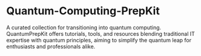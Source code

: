 # Quantum-Computing-PrepKit
A curated collection for transitioning into quantum computing. QuantumPrepKit offers tutorials, tools, and resources blending traditional IT expertise with quantum principles, aiming to simplify the quantum leap for enthusiasts and professionals alike.
